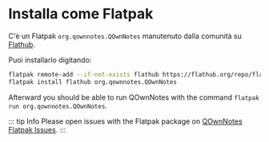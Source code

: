# Installa come Flatpak

C'è un Flatpak `org.qownnotes.QOwnNotes` manutenuto dalla comunità su [Flathub](https://flathub.org/apps/details/org.qownnotes.QOwnNotes).

Puoi installarlo digitando:

```bash
flatpak remote-add --if-not-exists flathub https://flathub.org/repo/flathub.flatpakrepo
flatpak install flathub org.qownnotes.QOwnNotes
```

Afterward you should be able to run QOwnNotes with the command `flatpak run org.qownnotes.QOwnNotes`.

::: tip Info
Please open issues with the Flatpak package on [QOwnNotes Flatpak Issues](https://github.com/flathub/org.qownnotes.QOwnNotes/issues).
:::
